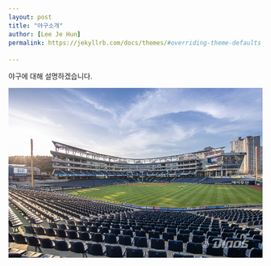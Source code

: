 ```yaml
---
layout: post
title: "야구소개"
author: [Lee Je Hun]
permalink: https://jekyllrb.com/docs/themes/#overriding-theme-defaults

---
```

야구에 대해  설명하겠습니다.

![_photo_1587471516_285592c1e1cebaa8f62310134a3da29c20200421211829](/assets/img/photo_1587471516_285592c1e1cebaa8f62310134a3da29c20200421211829.jpg)
